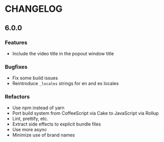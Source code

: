 # CHANGELOG

## 6.0.0

### Features

- Include the video title in the popout window title

### Bugfixes

- Fix some build issues
- Reintroduce `_locales` strings for en and es locales

### Refactors

- Use npm instead of yarn
- Port build system from CoffeeScript via Cake to JavaScript via Rollup
- Lint, prettify, etc.
- Extract side effects to explicit bundle files
- Use more async
- Minimize use of brand names
